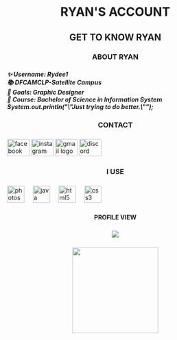 <h1 align="center">RYAN'S ACCOUNT</h1>

###

<h2 align="center">GET TO KNOW RYAN</h2>

###

<h3 align="center">ABOUT RYAN</h3>

###

<h5 align="left">✨ Username: Rydee1<br>📚 DFCAMCLP-Satellite Campus<br>🎯 Goals: Graphic Designer<br>🎲 Course: Bachelor of Science in Information System<br>System.out.println("\"Just trying to do better.\"”);</h5>

###

<h3 align="center">CONTACT</h3>

###

<div align="left">
  <img src="https://raw.githubusercontent.com/maurodesouza/profile-readme-generator/master/src/assets/icons/social/facebook/default.svg" width="52" height="40" alt="facebook logo"  />
  <img src="https://raw.githubusercontent.com/maurodesouza/profile-readme-generator/master/src/assets/icons/social/instagram/default.svg" width="52" height="40" alt="instagram logo"  />
  <img src="https://raw.githubusercontent.com/maurodesouza/profile-readme-generator/master/src/assets/icons/social/gmail/default.svg" width="52" height="40" alt="gmail logo"  />
  <img src="https://raw.githubusercontent.com/maurodesouza/profile-readme-generator/master/src/assets/icons/social/discord/default.svg" width="52" height="40" alt="discord logo"  />
</div>

###

<h3 align="center">I USE</h3>

###

<div align="left">
  <img src="https://cdn.jsdelivr.net/gh/devicons/devicon/icons/photoshop/photoshop-plain.svg" height="40" alt="photoshop logo"  />
  <img width="12" />
  <img src="https://cdn.jsdelivr.net/gh/devicons/devicon/icons/java/java-original.svg" height="40" alt="java logo"  />
  <img width="12" />
  <img src="https://cdn.jsdelivr.net/gh/devicons/devicon/icons/html5/html5-original.svg" height="40" alt="html5 logo"  />
  <img width="12" />
  <img src="https://cdn.jsdelivr.net/gh/devicons/devicon/icons/css3/css3-original.svg" height="40" alt="css3 logo"  />
</div>

###

<h4 align="center">PROFILE VIEW</h4>

###

<div align="center">
  <img src="https://profile-counter.glitch.me/Rydee1/count.svg?"  />
</div>

###

<div align="center">
  <img height="200" src="https://media.giphy.com/media/1pA8TwX8atOCnAtTbV/giphy.gif"  />
</div>

###
